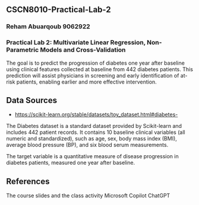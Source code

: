## CSCN8010-Practical-Lab-2
### Reham Abuarqoub   9062922
### Practical Lab 2: Multivariate Linear Regression, Non-Parametric Models and Cross-Validation

The goal is to predict the progression of diabetes one year after baseline using clinical features collected at baseline from 442 diabetes patients. This prediction will assist physicians in screening and early identification of at-risk patients, enabling earlier and more effective intervention.



## Data Sources

- https://scikit-learn.org/stable/datasets/toy_dataset.html#diabetes-

The Diabetes dataset is a standard dataset provided by Scikit-learn and includes 442 patient records. It contains 10 baseline clinical variables (all numeric and standardized), such as age, sex, body mass index (BMI), average blood pressure (BP), and six blood serum measurements.

The target variable is a quantitative measure of disease progression in diabetes patients, measured one year after baseline.



## References

The course slides and the class activity
Microsoft Copilot
ChatGPT


